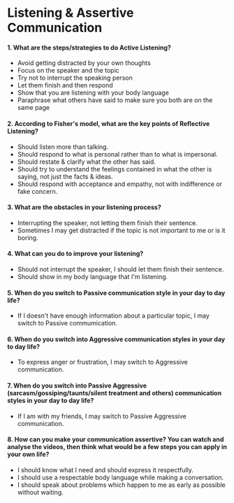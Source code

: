 # Listening & Assertive Communication

#### 1. What are the steps/strategies to do Active Listening?

* Avoid getting distracted by your own thoughts
* Focus on the speaker and the topic
* Try not to interrupt the speaking person
* Let them finish and then respond
* Show that you are listening with your body language
* Paraphrase what others have said to make sure you both are on the same page

#### 2. According to Fisher's model, what are the key points of Reflective Listening?

* Should listen more than talking.
* Should respond to what is personal rather than to what is impersonal.
* Should restate & clarify what the other has said.
* Should try to understand the feelings contained in what the other is saying, not just the facts & ideas.
* Should respond with acceptance and empathy, not with indifference or fake concern.

#### 3. What are the obstacles in your listening process?

* Interrupting the speaker, not letting them finish their sentence.
* Sometimes I may get distracted if the topic is not important to me or is it boring.

#### 4. What can you do to improve your listening?

* Should not interrupt the speaker, I should let them finish their sentence.
* Should show in my body language that I'm listening.

#### 5. When do you switch to Passive communication style in your day to day life?

* If I doesn't have enough information about a particular topic, I may switch to Passive commumication.

#### 6. When do you switch into Aggressive communication styles in your day to day life?

* To express anger or frustration, I may switch to Aggressive communication.

#### 7. When do you switch into Passive Aggressive (sarcasm/gossiping/taunts/silent treatment and others) communication styles in your day to day life?

* If I am with my friends, I may switch to Passive Aggressive communication.

#### 8. How can you make your communication assertive? You can watch and analyse the videos, then think what would be a few steps you can apply in your own life?

* I should know what I need and should express it respectfully.
* I should use a respectable body language while making a conversation.
* I should speak about problems which happen to me as early as possible without waiting.





